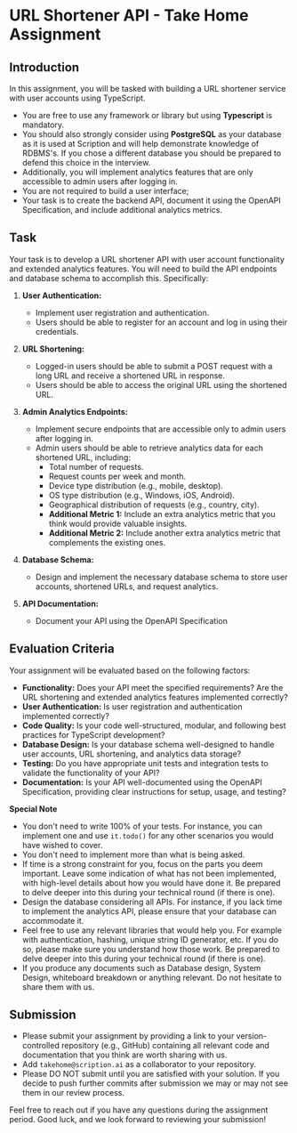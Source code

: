 # URL Shortener API - Take Home Assignment

## Introduction

In this assignment, you will be tasked with building a URL shortener service with user accounts using TypeScript.

- You are free to use any framework or library but using **Typescript** is mandatory.
- You should also strongly consider using **PostgreSQL** as your database as it is used at Scription and will help demonstrate knowledge of RDBMS's. If you chose a different database you should be prepared to defend this choice in the interview.
- Additionally, you will implement analytics features that are only accessible to admin users after logging in.
- You are not required to build a user interface;
- Your task is to create the backend API, document it using the OpenAPI Specification, and include additional analytics metrics.

## Task

Your task is to develop a URL shortener API with user account functionality and extended analytics features. You will need to build the API endpoints and database schema to accomplish this. Specifically:

1. **User Authentication:**
   - Implement user registration and authentication.
   - Users should be able to register for an account and log in using their credentials.

2. **URL Shortening:**
   - Logged-in users should be able to submit a POST request with a long URL and receive a shortened URL in response.
   - Users should be able to access the original URL using the shortened URL.

3. **Admin Analytics Endpoints:**
   - Implement secure endpoints that are accessible only to admin users after logging in.
   - Admin users should be able to retrieve analytics data for each shortened URL, including:
     - Total number of requests.
     - Request counts per week and month.
     - Device type distribution (e.g., mobile, desktop).
     - OS type distribution (e.g., Windows, iOS, Android).
     - Geographical distribution of requests (e.g., country, city).
     - **Additional Metric 1:** Include an extra analytics metric that you think would provide valuable insights.
     - **Additional Metric 2:** Include another extra analytics metric that complements the existing ones.

4. **Database Schema:**
   - Design and implement the necessary database schema to store user accounts, shortened URLs, and request analytics.

5. **API Documentation:**
   - Document your API using the OpenAPI Specification 

## Evaluation Criteria

Your assignment will be evaluated based on the following factors:

- **Functionality:** Does your API meet the specified requirements? Are the URL shortening and extended analytics features implemented correctly?
- **User Authentication:** Is user registration and authentication implemented correctly?
- **Code Quality:** Is your code well-structured, modular, and following best practices for TypeScript development?
- **Database Design:** Is your database schema well-designed to handle user accounts, URL shortening, and analytics data storage?
- **Testing:** Do you have appropriate unit tests and integration tests to validate the functionality of your API?
- **Documentation:** Is your API well-documented using the OpenAPI Specification, providing clear instructions for setup, usage, and testing?

**Special Note**
- You don't need to write 100% of your tests. For instance, you can implement one and use `it.todo()` for any other scenarios you would have wished to cover.
- You don't need to implement more than what is being asked.
- If time is a strong constraint for you, focus on the parts you deem important. Leave some indication of what has not been implemented, with high-level details about how you would have done it. Be prepared to delve deeper into this during your technical round (if there is one).
- Design the database considering all APIs. For instance, if you lack time to implement the analytics API, please ensure that your database can accommodate it.
- Feel free to use any relevant libraries that would help you. For example with authentication, hashing, unique string ID generator, etc. If you do so, please make sure you understand how those work. Be prepared to delve deeper into this during your technical round (if there is one).
- If you produce any documents such as Database design, System Design, whiteboard breakdown or anything relevant. Do not hesitate to share them with us.
  
## Submission

- Please submit your assignment by providing a link to your version-controlled repository (e.g., GitHub) containing all relevant code and documentation that you think are worth sharing with us.
- Add `takehome@scription.ai` as a collaborator to your repository.
- Please DO NOT submit until you are satisfied with your solution. If you decide to push further commits after submission we may or may not see them in our review process.

Feel free to reach out if you have any questions during the assignment period. Good luck, and we look forward to reviewing your submission!
